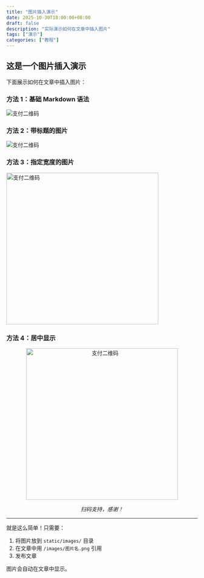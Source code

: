 ```yaml
---
title: "图片插入演示"
date: 2025-10-30T18:00:00+08:00
draft: false
description: "实际演示如何在文章中插入图片"
tags: ["演示"]
categories: ["教程"]
---
```


## 这是一个图片插入演示

下面展示如何在文章中插入图片：

### 方法 1：基础 Markdown 语法

![支付二维码](/images/payment-qr.png)

### 方法 2：带标题的图片

![支付二维码](/images/payment-qr.png "扫码支持")

### 方法 3：指定宽度的图片

<img src="/images/payment-qr.png" alt="支付二维码" width="400" />

### 方法 4：居中显示

<div style="text-align: center;">
  <img src="/images/payment-qr.png" alt="支付二维码" width="400" />
  <p><em>扫码支持，感谢！</em></p>
</div>

---

就是这么简单！只需要：

1. 将图片放到 `static/images/` 目录
2. 在文章中用 `/images/图片名.png` 引用
3. 发布文章

图片会自动在文章中显示。
